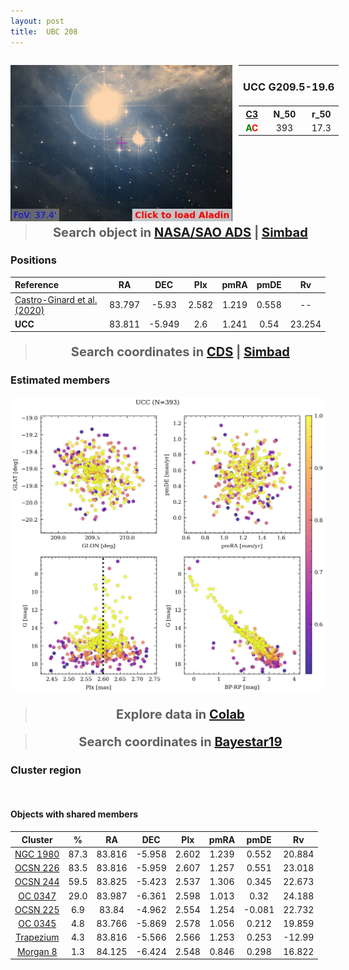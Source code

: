 ```yaml
---
layout: post
title:  UBC 208
---
```

<div style="display: flex; justify-content: space-between; width:720px;height:250px">
<div style="text-align: center;">

<!-- Static image + data attributes for FOV and target -->
<img id="aladin_img"
     data-umami-event="aladin_load"
     src="https://raw.githubusercontent.com/ucc23/Q3N/main/plots/aladin/ubc208.webp"
     alt="Click to load Aladin Lite" 
     style="width:355px;height:250px; cursor: pointer;"
     data-fov="0.577" 
     data-target="83.811 -5.949"/>
<!-- Div to contain Aladin Lite viewer -->
<div id="aladin-lite-div" style="width:355px;height:250px;display:none;"></div>
<!-- Aladin Lite script (will be loaded after the image is clicked) -->
<script src="{{ site.baseurl }}/scripts/aladin_load.js"></script>

</div>
<!-- Left block -->

<table style="width:355px;height:250px;">
  <!-- Row 1 (title) -->
  <tr>
    <td colspan="5"><h3>UCC G209.5-19.6</h3></td>
  </tr>
  <!-- Row 2 -->
  <tr>
    <th style="text-align: center;"><a href="https://ucc.ar/faq#what-is-the-c3-parameter" title="Combined class">C3</a></th>
    <th style="text-align: center;"><div title="Stars with membership probability >50%">N_50</div></th>
    <th style="text-align: center;"><div title="Radius that contains half the members [arcmin]">r_50</div></th>
  </tr>
  <!-- Row 3 -->
  <tr>
    <td style="text-align: center;"><span style="color: green; font-weight: bold;">A</span><span style="color: red; font-weight: bold;">C</span></td>
    <td style="text-align: center;">393</td>
    <td style="text-align: center;">17.3</td>
  </tr>
</table>
</div>

> <p style="text-align:center; font-weight: bold; font-size:20px">Search object in <a data-umami-event="nasa_search" href="https://ui.adsabs.harvard.edu/search/q=%20collection%3Aastronomy%20body%3A%22UBC%20208%22&sort=date%20desc%2C%20bibcode%20desc&p_=0" target="_blank">NASA/SAO ADS</a> | <a data-umami-event="simbad_search" href="https://simbad.cds.unistra.fr/simbad/sim-id-refs?Ident=ubc208" target="_blank">Simbad</a></p>


### Positions

| Reference    | RA    | DEC   | Plx  | pmRA  | pmDE   |  Rv  |
| :---         | :---: | :---: | :---: | :---: | :---: | :---: |
|[Castro-Ginard et al. (2020)](https://ui.adsabs.harvard.edu/abs/2020A%26A...635A..45C) | 83.797 | -5.93 | 2.582 | 1.219 | 0.558 | -- |
| **UCC** |83.811 | -5.949 | 2.6 | 1.241 | 0.54 | 23.254 |

> <p style="text-align:center; font-weight: bold; font-size:20px">Search coordinates in <a data-umami-event="cds_coord_search" href="https://cdsportal.u-strasbg.fr/?target=83.811,-5.949" target="_blank">CDS</a> | <a data-umami-event="simbad_coord_search" href="https://simbad.cds.unistra.fr/mobile/object_list.html?coord=83.811%20-5.949&output=json&radius=5&userEntry=ubc208" target="_blank">Simbad</a></p>

### Estimated members

<a href="https://raw.githubusercontent.com/ucc23/Q3N/main/plots/UCC/ubc208.webp" target="_blank">
<img src="https://raw.githubusercontent.com/ucc23/Q3N/main/plots/UCC/ubc208.webp" alt="UBC 208 UCC">
</a>



> <p style="text-align:center; font-weight: bold; font-size:20px">Explore data in <a data-umami-event="colab" href="https://colab.research.google.com/github/ucc23/ucc/blob/main/assets/notebook.ipynb" target="_blank">Colab</a></p>


> <p style="text-align:center; font-weight: bold; font-size:20px">Search coordinates in <a data-umami-event="bayestar" href="http://argonaut.skymaps.info/query?lon=209.534%20&lat=-19.641&coordsys=gal&mapname=bayestar2019" target="_blank">Bayestar19</a></p>


### Cluster region

<html lang="en">
  <body>
    <center>
    <div id="plot-params"
         data-oc-name="ubc208"
         data-ra-center="83.8"
         data-dec-center="-5.93"
         data-rad-deg="17.3"
         data-plx="2.6">
    </div>
    <div id="plot-container">
        <div id="plot"></div>
    </div>
    <script defer type="module" src="{{ site.baseurl }}/scripts/radec_scatter.js"></script>
    </center>
  </body>
</html>
<br>


#### Objects with shared members

| Cluster | <span title="Percentage of members that this OC shares with the ones listed">%</span>   | RA   | DEC   | Plx   | pmRA  | pmDE  | Rv    |
| :---:   | :-: |:---: | :---: | :---: | :---: | :---: | :---: |
|[NGC 1980](/_clusters/ngc1980/)| 87.3 | 83.816 | -5.958 | 2.602 | 1.239 | 0.552 | 20.884 |
|[OCSN 226](/_clusters/ocsn226/)| 83.5 | 83.816 | -5.959 | 2.607 | 1.257 | 0.551 | 23.018 |
|[OCSN 244](/_clusters/ocsn244/)| 59.5 | 83.825 | -5.423 | 2.537 | 1.306 | 0.345 | 22.673 |
|[OC 0347](/_clusters/oc0347/)| 29.0 | 83.987 | -6.361 | 2.598 | 1.013 | 0.32 | 24.188 |
|[OCSN 225](/_clusters/ocsn225/)| 6.9 | 83.84 | -4.962 | 2.554 | 1.254 | -0.081 | 22.732 |
|[OC 0345](/_clusters/oc0345/)| 4.8 | 83.766 | -5.869 | 2.578 | 1.056 | 0.212 | 19.859 |
|[Trapezium](/_clusters/trapezium/)| 4.3 | 83.816 | -5.566 | 2.566 | 1.253 | 0.253 | -12.99 |
|[Morgan 8](/_clusters/morgan8/)| 1.3 | 84.125 | -6.424 | 2.548 | 0.846 | 0.298 | 16.822 |
